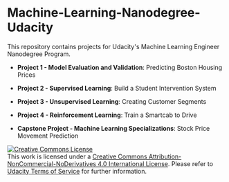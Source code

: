 # Machine-Learning-Nanodegree-Udacity

This repository contains projects for Udacity's Machine Learning Engineer Nanodegree Program.

- **Project 1 - Model Evaluation and Validation**: Predicting Boston Housing Prices

- **Project 2 - Supervised Learning**: Build a Student Intervention System

- **Project 3 - Unsupervised Learning**: Creating Customer Segments

- **Project 4 - Reinforcement Learning**: Train a Smartcab to Drive

- **Capstone Project - Machine Learning Specializations**: Stock Price Movement Prediction




<a rel="license" href="http://creativecommons.org/licenses/by-nc-nd/4.0/"><img alt="Creative Commons License" style="border-width:0" src="https://i.creativecommons.org/l/by-nc-nd/4.0/88x31.png" /></a><br />This work is licensed under a <a rel="license" href="http://creativecommons.org/licenses/by-nc-nd/4.0/">Creative Commons Attribution-NonCommercial-NoDerivatives 4.0 International License</a>. Please refer to [Udacity Terms of Service](https://www.udacity.com/legal) for further information.
